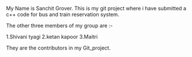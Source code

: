 My Name is Sanchit Grover. This is my git project where i have submitted a c++ code for bus and train reservation system.

The other three members of my group are :-

1.Shivani tyagi
2.ketan kapoor
3.Maitri

They are the contributors in my Git_project.
